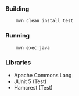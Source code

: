 ### Building

```
    mvn clean install test
```

### Running
```
    mvn exec:java
```

### Libraries
   - Apache Commons Lang
   - JUnit 5 (Test)
   - Hamcrest (Test)